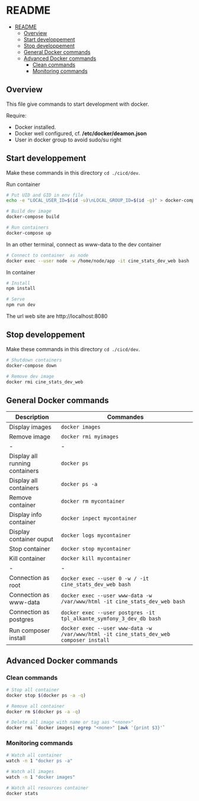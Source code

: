 
# README
<!-- TOC -->

- [README](#readme)
  - [Overview](#overview)
  - [Start developpement](#start-developpement)
  - [Stop developpement](#stop-developpement)
  - [General Docker commands](#general-docker-commands)
  - [Advanced Docker commands](#advanced-docker-commands)
    - [Clean commands](#clean-commands)
    - [Monitoring commands](#monitoring-commands)

<!-- /TOC -->

## Overview

This file give commands to start development with docker.

Require:
 - Docker installed.
 - Docker well configured, cf. **/etc/docker/deamon.json**
 - User in docker group to avoid sudo/su right

## Start developpement

Make these commands in this directory ```cd ./cicd/dev```.

Run container
```bash
# Put UID and GID in env file
echo -e "LOCAL_USER_ID=$(id -u)\nLOCAL_GROUP_ID=$(id -g)" > docker-compose.env

# Build dev image
docker-compose build

# Run containers
docker-compose up
```

In an other terminal, connect as www-data to the dev container
```bash
# Connect to container  as node
docker exec --user node -w /home/node/app -it cine_stats_dev_web bash
```

In container
```bash
# Install
npm install

# Serve
npm run dev
```

The url web site are http://localhost:8080

## Stop developpement

Make these commands in this directory ```cd ./cicd/dev```.

```bash
# Shutdown containers
docker-compose down

# Remove dev image
docker rmi cine_stats_dev_web
```

## General Docker commands

| Description | Commandes |
|- |- |
| Display images            | ```docker images``` |
| Remove image              | ```docker rmi myimages``` |
|- |- |
| Display all running containers | ```docker ps``` |
| Display all containers    | ```docker ps -a``` |
| Remove container          | ```docker rm mycontainer``` |
| Display info container    | ```docker inpect mycontainer``` |
| Display container ouput   | ```docker logs mycontainer``` |
| Stop container            | ```docker stop mycontainer``` |
| Kill container            | ```docker kill mycontainer``` |
|- |- |
| Connection as root | ```docker exec --user 0 -w / -it cine_stats_dev_web bash``` |
| Connection as www-data | ```docker exec --user www-data -w /var/www/html -it cine_stats_dev_web bash``` |
| Connection as postgres | ```docker exec --user postgres -it tpl_alkante_symfony_3_dev_db bash``` |
| Run composer install | ```docker exec --user www-data -w /var/www/html -it cine_stats_dev_web composer install ``` |

## Advanced Docker commands


### Clean commands
```bash
# Stop all container
docker stop $(docker ps -a -q)

# Remove all container
docker rm $(docker ps -a -q)

# Delete all image with name or tag aas "<none>"
docker rmi `docker images| egrep "<none>" |awk '{print $3}'`
```

### Monitoring commands

```bash
# Watch all container
watch -n 1 "docker ps -a"

# Watch all images
watch -n 1 "docker images"

# Watch all resources container
docker stats
```
